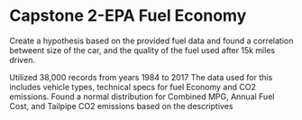 # Capstone 2-EPA Fuel Economy
Create a hypothesis based on the provided fuel data and found a correlation betweent size of the car, and the quality of the fuel used after 15k miles driven.

Utilized 38,000 records from years 1984 to 2017
The data used for this includes vehicle types, technical specs for fuel Economy and CO2 emissions.
Found a normal distribution for Combined MPG, Annual Fuel Cost, and Tailpipe CO2 emissions based on the descriptives 
